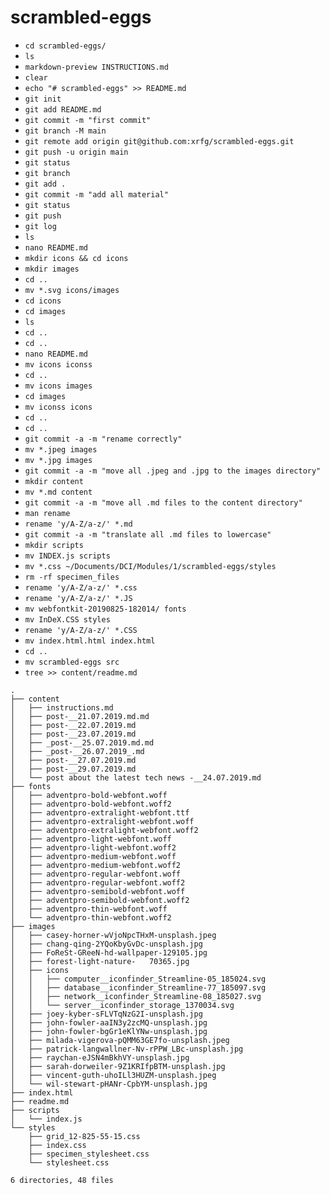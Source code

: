 # scrambled-eggs

- `cd scrambled-eggs/`
- `ls`
- `markdown-preview INSTRUCTIONS.md` 
- `clear`
- `echo "# scrambled-eggs" >> README.md`
- `git init`
- `git add README.md` 
- `git commit -m "first commit"`
- `git branch -M main`
- `git remote add origin git@github.com:xrfg/scrambled-eggs.git`
- `git push -u origin main`
- `git status`
- `git branch`
- `git add .`
- `git commit -m "add all material"`
- `git status`
- `git push`
- `git log`
- `ls`
- `nano README.md`
- `mkdir icons && cd icons`
- `mkdir images`
- `cd ..`
- `mv *.svg icons/images`
- `cd icons`
- `cd images`
- `ls`
- `cd ..`
- `cd ..`
- `nano README.md`
- `mv icons iconss`
- `cd ..`
- `mv icons images`
- `cd images`
- `mv iconss icons`
- `cd ..`
- `cd ..`
- `git commit -a -m "rename correctly"`
- `mv *.jpeg images`
- `mv *.jpg images`
- `git commit -a -m "move all .jpeg and .jpg to the images directory"`
- `mkdir content`
- `mv *.md content`
- `git commit -a -m "move all .md files to the content directory"`
- `man rename`
- `rename 'y/A-Z/a-z/' *.md`
- `git commit -a -m "translate all .md files to lowercase"`
- `mkdir scripts`
- `mv INDEX.js scripts`
- `mv *.css ~/Documents/DCI/Modules/1/scrambled-eggs/styles`
- `rm -rf specimen_files`
- `rename 'y/A-Z/a-z/' *.css`
- `rename 'y/A-Z/a-z/' *.JS`
- `mv webfontkit-20190825-182014/ fonts`
- `mv InDeX.CSS styles`
- `rename 'y/A-Z/a-z/' *.CSS`
- `mv index.html.html index.html`
- `cd ..`
- `mv scrambled-eggs src`
- `tree >> content/readme.md`

```
.
├── content
│   ├── instructions.md
│   ├── post-__21.07.2019.md.md
│   ├── post-__22.07.2019.md
│   ├── post-__23.07.2019.md
│   ├── _post-__25.07.2019.md.md
│   ├── _post-__26.07.2019_.md
│   ├── post-__27.07.2019.md
│   ├── post-__29.07.2019.md
│   └── post about the latest tech news -__24.07.2019.md
├── fonts
│   ├── adventpro-bold-webfont.woff
│   ├── adventpro-bold-webfont.woff2
│   ├── adventpro-extralight-webfont.ttf
│   ├── adventpro-extralight-webfont.woff
│   ├── adventpro-extralight-webfont.woff2
│   ├── adventpro-light-webfont.woff
│   ├── adventpro-light-webfont.woff2
│   ├── adventpro-medium-webfont.woff
│   ├── adventpro-medium-webfont.woff2
│   ├── adventpro-regular-webfont.woff
│   ├── adventpro-regular-webfont.woff2
│   ├── adventpro-semibold-webfont.woff
│   ├── adventpro-semibold-webfont.woff2
│   ├── adventpro-thin-webfont.woff
│   └── adventpro-thin-webfont.woff2
├── images
│   ├── casey-horner-wVjoNpcTHxM-unsplash.jpeg
│   ├── chang-qing-2YQoKbyGvDc-unsplash.jpg
│   ├── FoReSt-GReeN-hd-wallpaper-129105.jpg
│   ├── forest-light-nature-   70365.jpg
│   ├── icons
│   │   ├── computer__iconfinder_Streamline-05_185024.svg
│   │   ├── database__iconfinder_Streamline-77_185097.svg
│   │   ├── network__iconfinder_Streamline-08_185027.svg
│   │   └── server__iconfinder_storage_1370034.svg
│   ├── joey-kyber-sFLVTqNzG2I-unsplash.jpg
│   ├── john-fowler-aaIN3y2zcMQ-unsplash.jpg
│   ├── john-fowler-bgGr1eKlYNw-unsplash.jpg
│   ├── milada-vigerova-pQMM63GE7fo-unsplash.jpeg
│   ├── patrick-langwallner-Nv-rPPW_LBc-unsplash.jpg
│   ├── raychan-eJSN4mBkhVY-unsplash.jpg
│   ├── sarah-dorweiler-9Z1KRIfpBTM-unsplash.jpg
│   ├── vincent-guth-uhoILl3HUZM-unsplash.jpeg
│   └── wil-stewart-pHANr-CpbYM-unsplash.jpg
├── index.html
├── readme.md
├── scripts
│   └── index.js
└── styles
    ├── grid_12-825-55-15.css
    ├── index.css
    ├── specimen_stylesheet.css
    └── stylesheet.css

6 directories, 48 files
```
